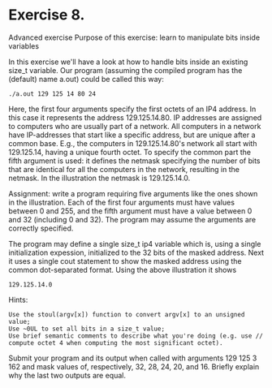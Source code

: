 # Exercise 8.
Advanced exercise
Purpose of this exercise: learn to manipulate bits inside variables

In this exercise we'll have a look at how to handle bits inside an existing size_t variable. Our program (assuming the compiled program has the (default) name a.out) could be called this way:


    ./a.out 129 125 14 80 24
        

Here, the first four arguments specify the first octets of an IP4 address. In this case it represents the address 129.125.14.80. IP addresses are assigned to computers who are usually part of a network. All computers in a network have IP-addresses that start like a specific address, but are unique after a common base. E.g., the computers in 129.125.14.80's network all start with 129.125.14, having a unique fourth octet. To specify the common part the fifth argument is used: it defines the netmask specifying the number of bits that are identical for all the computers in the network, resulting in the netmask. In the illustration the netmask is 129.125.14.0.

Assignment: write a program requiring five arguments like the ones shown in the illustration. Each of the first four arguments must have values between 0 and 255, and the fifth argument must have a value between 0 and 32 (including 0 and 32). The program may assume the arguments are correctly specified.

The program may define a single size_t ip4 variable which is, using a single initialization expession, initialized to the 32 bits of the masked address. Next it uses a single cout statement to show the masked address using the common dot-separated format. Using the above illustration it shows


    129.125.14.0
 

Hints:

    Use the stoul(argv[x]) function to convert argv[x] to an unsigned value;
    Use ~0UL to set all bits in a size_t value;
    Use brief semantic comments to describe what you're doing (e.g. use // compute octet 4 when computing the most significant octet). 

Submit your program and its output when called with arguments 129 125 3 162 and mask values of, respectively, 32, 28, 24, 20, and 16. Briefly explain why the last two outputs are equal.



